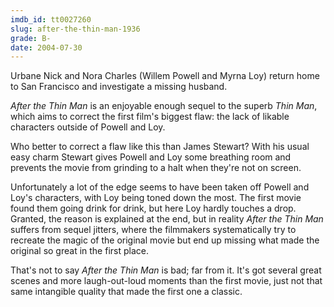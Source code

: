 ```yaml
---
imdb_id: tt0027260
slug: after-the-thin-man-1936
grade: B-
date: 2004-07-30
---
```


Urbane Nick and Nora Charles (Willem Powell and Myrna Loy) return home to San Francisco and investigate a missing husband.

_After the Thin Man_ is an enjoyable enough sequel to the superb <span data-imdb-id="tt0025878">_Thin Man_</span>, which aims to correct the first film's biggest flaw: the lack of likable characters outside of Powell and Loy.

Who better to correct a flaw like this than James Stewart? With his usual easy charm Stewart gives Powell and Loy some breathing room and prevents the movie from grinding to a halt when they're not on screen.

Unfortunately a lot of the edge seems to have been taken off Powell and Loy's characters, with Loy being toned down the most. The first movie found them going drink for drink, but here Loy hardly touches a drop. Granted, the reason is explained at the end, but in reality _After the Thin Man_ suffers from sequel jitters, where the filmmakers systematically try to recreate the magic of the original movie but end up missing what made the original so great in the first place.

That's not to say _After the Thin Man_ is bad; far from it. It's got several great scenes and more laugh-out-loud moments than the first movie, just not that same intangible quality that made the first one a classic.
